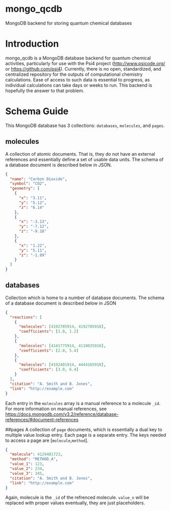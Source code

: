 # mongo_qcdb
MongoDB backend for storing quantum chemical databases

# Introduction
mongo_qcdb is a MongoDB database backend for quantum chemical activities, particularly for use with the Psi4 project (http://www.psicode.org/ or https://github.com/psi4). Currently, there is no open, standardized, and centralized repository for the outputs of computational chemistry calculations. Ease of access to such data is essential to progress, as individual calculations can take days or weeks to run. This backend is hopefully the answer to that problem.

# Schema Guide
This MongoDB database has 3 collections: `databases`, `molecules`, and `pages`.

## molecules
A collection of atomic documents. That is, they do not have an external references and essentially define a set of usable data units. The schema of a database document is described below in JSON.

```json
{
  "name": "Carbon Dioxide",
  "symbol": "CO2",
  "geometry": [
    {
      "x": "3.11",
      "y": "5.12",
      "z": "6.14"
    },
    {
      "x": "-3.13",
      "y": "-7.12",
      "z": "-9.18"
    },
    {
      "x": "1.22",
      "y": "5.11",
      "z": "-1.89"
    }
  ]
}
```

## databases
Collection which is home to a number of database documents. The schema of a database document is described below in JSON

```json
{
  "reactions": [
    {
      "molecules": [4192705914, 4192705918],
      "coefficients": [1.0, 1.2]
    },
    {
      "molecules": [4141775914, 4110025918],
      "coefficients": [2.0, 5.4]
    },
    {
      "molecules": [4192401914, 4444165918],
      "coefficients": [3.0, 6.4]
    }
  ],
  "citation": "A. Smith and B. Jones",
  "link": "http://example.com"
}
```

Each entry in the `molecules` array is a manual reference to a molecule `_id`. For more information on manual references, see https://docs.mongodb.com/v3.2/reference/database-references/#document-references

##pages
A collection of `page` documents, which is essentially a dual key to multiple value lookup entry. Each page is a separate entry. The keys needed to access a page are [`molecule`,`method`].

```json
{
  "molecule": 4129481723,
  "method": "METHOD_A",
  "value_1": 123,
  "value_2": 234,
  "value_3": 345,
  "citation": "A. Smith and B. Jones",
  "link": "http://example.com"
}
```
Again, molecule is the `_id` of the refrenced molecule. `value_n` will be replaced with proper values eventually, they are just placeholders.

